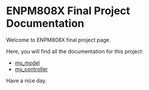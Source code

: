 # ENPM808X Final Project Documentation 

Welcome to ENPM808X final project page.  

Here, you will find all the documentation for this project:

* [my_model](../my_model/docs/html/index.html)
* [my_controller](../my_controller/docs/html/index.html)

Have a nice day.
